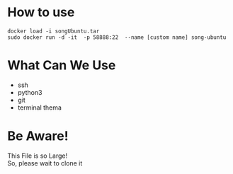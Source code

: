 # How to use
```
docker load -i songUbuntu.tar
sudo docker run -d -it  -p 58888:22  --name [custom name] song-ubuntu
```

# What Can We Use
- ssh
- python3
- git
- terminal thema

# Be Aware!
This File is so Large!  
So, please wait to clone it

